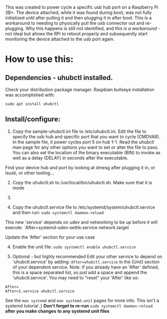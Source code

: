 This was created to power cycle a specific usb hub port on a Raspberry Pi 3B+.
The device attached, while it was found during boot, was not fully initialized
until after pulling it and then plugging it in after boot.  This is a workaround
to needing to physically pull the usb connector out and re-plugging.  Why this
happens is still not identified, and *this is a workaround* - not ideal but
allows the RPi to reboot properly and subsequently start monitoring the device
attached to the usb port again.


# How to use this:

## Dependencies - uhubctl installed.  
Check your distribution package manager.  Raspbian bullseye installation was
accomplished with:

`sudo apt install uhubctl`

## Install/configure: 
1. Copy the sample-uhubctl.ini file to /etc/uhubctl.ini.
Edit the file to specify the usb hub and specific port that you want to cycle
(CMDVAR).  In the sample file, it power cycles port 5 on hub 1-1.  Read the
uhubctl man page for any other options you want to set or alter the file to
pass.  You can also set the location of the binary executable (BIN) to invoke
as well as a delay (DELAY) in seconds after the executable.

Find your device hub and port by looking at dmesg after plugging it in, or
lsusb, or other tooling...

2. Copy the uhubctl.sh to /usr/local/bin/uhubctl.sh.  Make sure that it is mode
0744.

3. Copy the uhubctl.service file to /etc/systemd/system/uhubctl.service and then
run: `sudo systemctl daemon-reload`

This new 'service' depends on udev and networking to be up before it will execute:
`After=systemd-udev-settle.service network.target

Update the 'After' section for your use case

4. Enable the unit file:
`sudo systemctl enable uhubctl.service`

5. Optional - but highly recommended 
Edit your other service to depend on 'uhubctl.service' by adding:
`After=uhubctl.service` in the [Unit] section of your dependent service.  Note:
if you already have an 'After' defined, this is a space separated list, so just
add a space and append the 'uhubctl.service'.  You may need to "reset" your
'After' like so:
```
After=
After=1.service uhubctl.service
```
See the `man systemd` and `man systemd.unit` pages for more info.  This isn't a
systemd tutorial ;) 
**Don't forget to re-run** `sudo systemctl daemon-reload` **after you make changes**
**to any systemd unit files**
